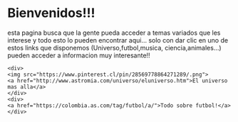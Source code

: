 <html>
  <head>
    <title>Conocimiento mas alla</title>
  </head>
  <body>
    <h1>Bienvenidos!!!</h1>
    <p>esta pagina busca que la gente pueda acceder a temas variados 
      que les interese y todo esto lo pueden encontrar aqui...
      solo con dar clic en uno de estos links que disponemos (Universo,futbol,musica,
      ciencia,animales...) pueden acceder a informacion muy interesante!!
    </p>
    
    <div>
    <img src="https://www.pinterest.cl/pin/28569778864271289/.png">
    <a href="http://www.astromia.com/universo/eluniverso.htm">El universo mas alla</a>
    </div>
    <div>
    <a href="https://colombia.as.com/tag/futbol/a/">Todo sobre futbol!</a>
    </div>
  </body>
</html>
  
  
